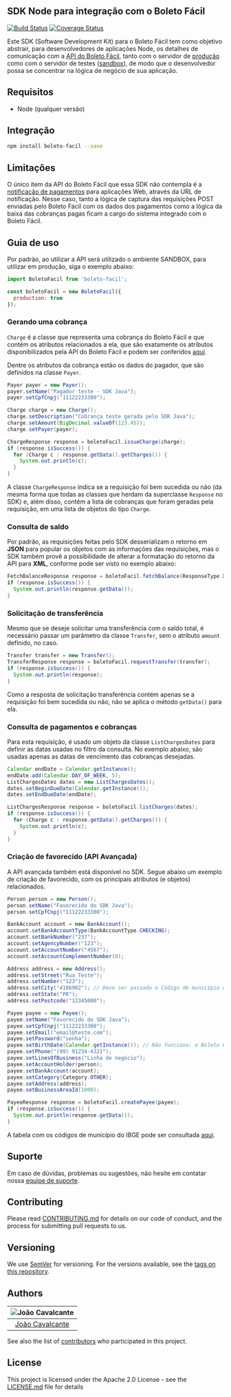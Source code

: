 ## SDK Node para integração com o Boleto Fácil

[![Build Status](https://travis-ci.org/Cotabox/boletofacil-sdk-node.svg?branch=master)](https://travis-ci.org/Cotabox/boletofacil-sdk-node) [![Coverage Status](https://coveralls.io/repos/github/Cotabox/boletofacil-sdk-node/badge.svg?branch=master)](https://coveralls.io/github/Cotabox/boletofacil-sdk-node?branch=master)

Este SDK (Software Development Kit) para o Boleto Fácil tem como objetivo abstrair, para desenvolvedores de aplicações Node, os detalhes de comunicação com a [API do Boleto Fácil](https://www.boletobancario.com/boletofacil/integration/integration.html), tanto com o servidor de [produção](https://www.boletobancario.com/boletofacil/) como com o servidor de testes ([sandbox](https://sandbox.boletobancario.com/boletofacil/)), de modo que o desenvolvedor possa se concentrar na lógica de negócio de sua aplicação.

## Requisitos

* Node (qualquer versão)

## Integração

```sh
npm install boleto-facil --save
```

## Limitações

O único item da API do Boleto Fácil que essa SDK não contempla é a [notificação de pagamentos](https://www.boletobancario.com/boletofacil/integration/integration.html#notificacao) para aplicações Web, através da URL de notificação. Nesse caso, tanto a lógica de captura das requisições POST enviadas pelo Boleto Fácil com os dados dos pagamentos como a lógica da baixa das cobranças pagas ficam a cargo do sistema integrado com o Boleto Fácil.

## Guia de uso

Por padrão, ao utilizar a API será utilizado o ambiente SANDBOX, para utilizar em produção, siga o exemplo abaixo:

```js
import BoletoFacil from 'boleto-facil';

const boletoFacil = new BoletoFacil({
  production: true
});

```


### Gerando uma cobrança

`Charge` é a classe que representa uma cobrança do Boleto Fácil e que contém os atributos relacionados a ela, que 
são exatamente os atributos disponibilizados pela API do Boleto Fácil e podem ser conferidos [aqui](https://www.boletobancario.com/boletofacil/integration/integration.html#cobrancas). 

Dentre os atributos da cobrança estão os dados do pagador, que são definidos na classe `Payer`.

```java
Payer payer = new Payer();
payer.setName("Pagador teste - SDK Java");
payer.setCpfCnpj("11122233300");

Charge charge = new Charge();
charge.setDescription("Cobrança teste gerada pelo SDK Java");
charge.setAmount(BigDecimal.valueOf(123.45));
charge.setPayer(payer);

ChargeResponse response = boletoFacil.issueCharge(charge);
if (response.isSuccess()) {
  for (Charge c : response.getData().getCharges()) {
    System.out.println(c);
  }
}
```

A classe `ChargeResponse` indica se a requisição foi bem sucedida ou não (da mesma forma que todas as classes que herdam da superclasse `Response` no SDK) e, além disso, contém a lista de cobranças que foram geradas pela requisição, em uma lista de objetos do tipo `Charge`.


### Consulta de saldo

Por padrão, as requisições feitas pelo SDK desserializam o retorno em **JSON** para popular os objetos com as informações das requisições, mas o SDK também provê a possibilidade de alterar a formatação do retorno da API para **XML**, conforme pode ser visto no exemplo abaixo:

```java
FetchBalanceResponse response = boletoFacil.fetchBalance(ResponseType.XML);
if (response.isSuccess()) {
  System.out.println(response.getData());
}
```


### Solicitação de transferência

Mesmo que se deseje solicitar uma transferência com o saldo total, é necessário passar um parâmetro da classe `Transfer`, sem o atributo `amount` definido, no caso.

```java
Transfer transfer = new Transfer();
TransferResponse response = boletoFacil.requestTransfer(transfer);
if (response.isSuccess()) {
  System.out.println(response);
}
```

Como a resposta de solicitação transferência contém apenas se a requisição foi bem sucedida ou não, não se aplica o método `getData()` para ela.


### Consulta de pagamentos e cobranças

Para esta requisição, é usado um objeto da classe `ListChargesDates` para definir as datas usadas no filtro da consulta. No exemplo abaixo, são usadas apenas as datas de vencimento das cobranças desejadas.

```java
Calendar endDate = Calendar.getInstance();
endDate.add(Calendar.DAY_OF_WEEK, 5);
ListChargesDates dates = new ListChargesDates();
dates.setBeginDueDate(Calendar.getInstance());
dates.setEndDueDate(endDate);

ListChargesResponse response = boletoFacil.listCharges(dates);
if (response.isSuccess()) {
  for (Charge c : response.getData().getCharges()) {
    System.out.println(c);
  }
}
```


### Criação de favorecido (API Avançada)

A API avançada também está disponível no SDK. Segue abaixo um exemplo de criação de favorecido, com os principais atributos (e objetos) relacionados.

```java
Person person = new Person();
person.setName("Favorecido do SDK Java");
person.setCpfCnpj("11122233300");

BankAccount account = new BankAccount();
account.setBankAccountType(BankAccountType.CHECKING);
account.setBankNumber("237");
account.setAgencyNumber("123");
account.setAccountNumber("4567");
account.setAccountComplementNumber(0);

Address address = new Address();
address.setStreet("Rua Teste");
address.setNumber("123");
address.setCity("4106902"); // Deve ser passado o Código de município do IBGE, assim como na API
address.setState("PR");
address.setPostcode("12345000");

Payee payee = new Payee();
payee.setName("Favorecido do SDK Java");
payee.setCpfCnpj("11122233300");
payee.setEmail("email@teste.com");
payee.setPassword("senha");
payee.setBirthDate(Calendar.getInstance()); // Não funciona: o Boleto Fácil rejeita favorecidos menores de idade
payee.setPhone("(99) 91234-4321");
payee.setLinesOfBusiness("Linha de negócio");
payee.setAccountHolder(person);
payee.setBankAccount(account);
payee.setCategory(Category.OTHER);
payee.setAddress(address);
payee.setBusinessAreaId(1000);

PayeeResponse response = boletoFacil.createPayee(payee);
if (response.isSuccess()) {
  System.out.println(response.getData());
}
```

A tabela com os códigos de município do IBGE pode ser consultada [aqui](http://www.ibge.gov.br/home/geociencias/areaterritorial/area.shtm).


## Suporte

Em caso de dúvidas, problemas ou sugestões, não hesite em contatar nossa [equipe de suporte](mailto:suporte@boletobancario.com).


## Contributing

Please read [CONTRIBUTING.md](https://github.com/Cotabox/boletofacil-sdk-node/blob/master/CONTRIBUTING.md) for details on our code of conduct, and the process for submitting pull requests to us.

## Versioning

We use [SemVer](http://semver.org/) for versioning. For the versions available, see the [tags on this repository](https://github.com/your/project/tags).

## Authors

| ![João Cavalcante](https://avatars1.githubusercontent.com/u/13931503?v=3&s=150)|
|:---------------------:|
|  [João Cavalcante](https://github.com/kavalcante/)   |

See also the list of [contributors](https://github.com/Cotabox/boletofacil-sdk-node/contributors) who participated in this project.

## License

This project is licensed under the Apache 2.0 License - see the [LICENSE.md](LICENSE.md) file for details
